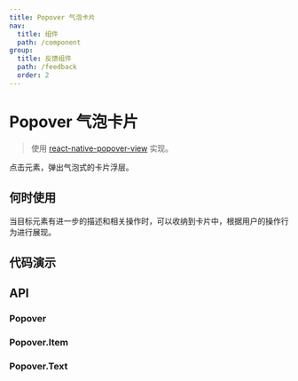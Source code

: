 ```yaml
---
title: Popover 气泡卡片
nav:
  title: 组件
  path: /component
group:
  title: 反馈组件
  path: /feedback
  order: 2
---
```


# Popover 气泡卡片

> 使用 [react-native-popover-view](https://github.com/SteffeyDev/react-native-popover-view) 实现。

点击元素，弹出气泡式的卡片浮层。

## 何时使用

当目标元素有进一步的描述和相关操作时，可以收纳到卡片中，根据用户的操作行为进行展现。

## 代码演示

<code src="./__fixtures__/basic.tsx"></code>

## API

### Popover

<API hideTitle src="./popover.tsx"></API>

### Popover.Item

<API hideTitle src="./popover-item.tsx"></API>

### Popover.Text

<API hideTitle src="./popover-text.tsx"></API>

